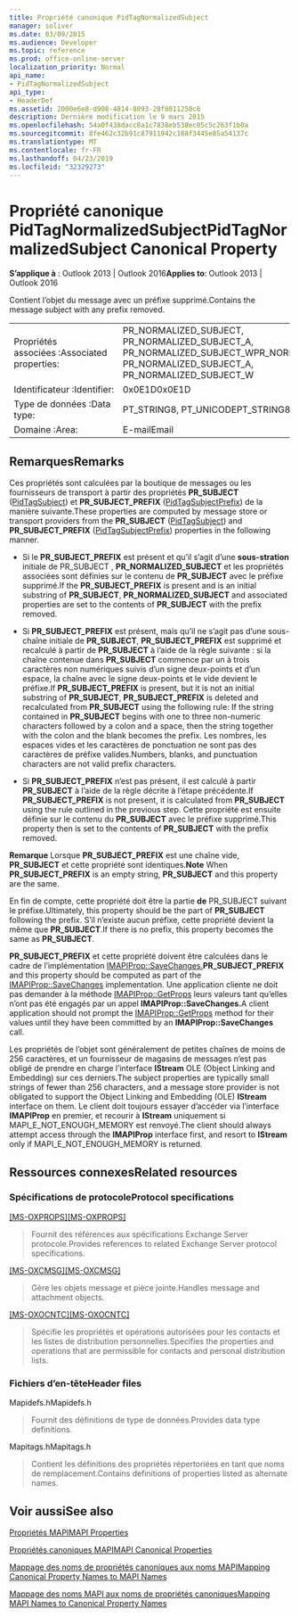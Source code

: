 ```yaml
---
title: Propriété canonique PidTagNormalizedSubject
manager: soliver
ms.date: 03/09/2015
ms.audience: Developer
ms.topic: reference
ms.prod: office-online-server
localization_priority: Normal
api_name:
- PidTagNormalizedSubject
api_type:
- HeaderDef
ms.assetid: 2000e6e8-d908-4814-8093-28f8011250c8
description: Dernière modification le 9 mars 2015
ms.openlocfilehash: 54a0f438dacc8a1c7838eb538ec05c5c263f1b0a
ms.sourcegitcommit: 8fe462c32b91c87911942c188f3445e85a54137c
ms.translationtype: MT
ms.contentlocale: fr-FR
ms.lasthandoff: 04/23/2019
ms.locfileid: "32329273"
---
```

# <a name="pidtagnormalizedsubject-canonical-property"></a><span data-ttu-id="7b4b1-103">Propriété canonique PidTagNormalizedSubject</span><span class="sxs-lookup"><span data-stu-id="7b4b1-103">PidTagNormalizedSubject Canonical Property</span></span>

  
  
<span data-ttu-id="7b4b1-104">**S’applique à** : Outlook 2013 | Outlook 2016</span><span class="sxs-lookup"><span data-stu-id="7b4b1-104">**Applies to**: Outlook 2013 | Outlook 2016</span></span> 
  
<span data-ttu-id="7b4b1-105">Contient l’objet du message avec un préfixe supprimé.</span><span class="sxs-lookup"><span data-stu-id="7b4b1-105">Contains the message subject with any prefix removed.</span></span>
  
|||
|:-----|:-----|
|<span data-ttu-id="7b4b1-106">Propriétés associées :</span><span class="sxs-lookup"><span data-stu-id="7b4b1-106">Associated properties:</span></span>  <br/> |<span data-ttu-id="7b4b1-107">PR_NORMALIZED_SUBJECT, PR_NORMALIZED_SUBJECT_A, PR_NORMALIZED_SUBJECT_W</span><span class="sxs-lookup"><span data-stu-id="7b4b1-107">PR_NORMALIZED_SUBJECT, PR_NORMALIZED_SUBJECT_A, PR_NORMALIZED_SUBJECT_W</span></span>  <br/> |
|<span data-ttu-id="7b4b1-108">Identificateur :</span><span class="sxs-lookup"><span data-stu-id="7b4b1-108">Identifier:</span></span>  <br/> |<span data-ttu-id="7b4b1-109">0x0E1D</span><span class="sxs-lookup"><span data-stu-id="7b4b1-109">0x0E1D</span></span>  <br/> |
|<span data-ttu-id="7b4b1-110">Type de données :</span><span class="sxs-lookup"><span data-stu-id="7b4b1-110">Data type:</span></span>  <br/> |<span data-ttu-id="7b4b1-111">PT_STRING8, PT_UNICODE</span><span class="sxs-lookup"><span data-stu-id="7b4b1-111">PT_STRING8, PT_UNICODE</span></span>  <br/> |
|<span data-ttu-id="7b4b1-112">Domaine :</span><span class="sxs-lookup"><span data-stu-id="7b4b1-112">Area:</span></span>  <br/> |<span data-ttu-id="7b4b1-113">E-mail</span><span class="sxs-lookup"><span data-stu-id="7b4b1-113">Email</span></span>  <br/> |
   
## <a name="remarks"></a><span data-ttu-id="7b4b1-114">Remarques</span><span class="sxs-lookup"><span data-stu-id="7b4b1-114">Remarks</span></span>

<span data-ttu-id="7b4b1-115">Ces propriétés sont calculées par la boutique de messages ou les fournisseurs de transport à partir des propriétés **PR_SUBJECT** ([PidTagSubject](pidtagsubject-canonical-property.md)) et **PR_SUBJECT_PREFIX** ([PidTagSubjectPrefix](pidtagsubjectprefix-canonical-property.md)) de la manière suivante.</span><span class="sxs-lookup"><span data-stu-id="7b4b1-115">These properties are computed by message store or transport providers from the **PR_SUBJECT** ([PidTagSubject](pidtagsubject-canonical-property.md)) and **PR_SUBJECT_PREFIX** ([PidTagSubjectPrefix](pidtagsubjectprefix-canonical-property.md)) properties in the following manner.</span></span>
  
- <span data-ttu-id="7b4b1-116">Si le **PR_SUBJECT_PREFIX** est présent et qu’il s’agit d’une **sous-stration** initiale de PR_SUBJECT , **PR_NORMALIZED_SUBJECT** et les propriétés associées sont définies sur le contenu de **PR_SUBJECT** avec le préfixe supprimé.</span><span class="sxs-lookup"><span data-stu-id="7b4b1-116">If the **PR_SUBJECT_PREFIX** is present and is an initial substring of **PR_SUBJECT**, **PR_NORMALIZED_SUBJECT** and associated properties are set to the contents of **PR_SUBJECT** with the prefix removed.</span></span> 
    
- <span data-ttu-id="7b4b1-117">Si **PR_SUBJECT_PREFIX** est présent, mais qu’il ne s’agit pas d’une sous-chaîne initiale de **PR_SUBJECT**, **PR_SUBJECT_PREFIX** est supprimé et recalculé à partir de **PR_SUBJECT** à l’aide de la règle suivante : si la chaîne contenue dans **PR_SUBJECT** commence par un à trois caractères non numériques suivis d’un signe deux-points et d’un espace, la chaîne avec le signe deux-points et le vide devient le préfixe.</span><span class="sxs-lookup"><span data-stu-id="7b4b1-117">If **PR_SUBJECT_PREFIX** is present, but it is not an initial substring of **PR_SUBJECT**, **PR_SUBJECT_PREFIX** is deleted and recalculated from **PR_SUBJECT** using the following rule: If the string contained in **PR_SUBJECT** begins with one to three non-numeric characters followed by a colon and a space, then the string together with the colon and the blank becomes the prefix.</span></span> <span data-ttu-id="7b4b1-118">Les nombres, les espaces vides et les caractères de ponctuation ne sont pas des caractères de préfixe valides.</span><span class="sxs-lookup"><span data-stu-id="7b4b1-118">Numbers, blanks, and punctuation characters are not valid prefix characters.</span></span> 
    
- <span data-ttu-id="7b4b1-119">Si **PR_SUBJECT_PREFIX** n’est pas présent, il est calculé à partir **PR_SUBJECT** à l’aide de la règle décrite à l’étape précédente.</span><span class="sxs-lookup"><span data-stu-id="7b4b1-119">If **PR_SUBJECT_PREFIX** is not present, it is calculated from **PR_SUBJECT** using the rule outlined in the previous step.</span></span> <span data-ttu-id="7b4b1-120">Cette propriété est ensuite définie sur le contenu du **PR_SUBJECT** avec le préfixe supprimé.</span><span class="sxs-lookup"><span data-stu-id="7b4b1-120">This property then is set to the contents of **PR_SUBJECT** with the prefix removed.</span></span> 
    
 <span data-ttu-id="7b4b1-121">**Remarque** Lorsque **PR_SUBJECT_PREFIX** est une chaîne vide, **PR_SUBJECT** et cette propriété sont identiques.</span><span class="sxs-lookup"><span data-stu-id="7b4b1-121">**Note** When **PR_SUBJECT_PREFIX** is an empty string, **PR_SUBJECT** and this property are the same.</span></span> 
  
<span data-ttu-id="7b4b1-122">En fin de compte, cette propriété doit être la partie **de** PR_SUBJECT suivant le préfixe.</span><span class="sxs-lookup"><span data-stu-id="7b4b1-122">Ultimately, this property should be the part of **PR_SUBJECT** following the prefix.</span></span> <span data-ttu-id="7b4b1-123">S’il n’existe aucun préfixe, cette propriété devient la même que **PR_SUBJECT**.</span><span class="sxs-lookup"><span data-stu-id="7b4b1-123">If there is no prefix, this property becomes the same as **PR_SUBJECT**.</span></span>
  
 <span data-ttu-id="7b4b1-124">**PR_SUBJECT_PREFIX** et cette propriété doivent être calculées dans le cadre de l’implémentation [IMAPIProp::SaveChanges.](imapiprop-savechanges.md)</span><span class="sxs-lookup"><span data-stu-id="7b4b1-124">**PR_SUBJECT_PREFIX** and this property should be computed as part of the [IMAPIProp::SaveChanges](imapiprop-savechanges.md) implementation.</span></span> <span data-ttu-id="7b4b1-125">Une application cliente ne doit pas demander à la méthode [IMAPIProp::GetProps](imapiprop-getprops.md) leurs valeurs tant qu’elles n’ont pas été engagés par un appel **IMAPIProp::SaveChanges.**</span><span class="sxs-lookup"><span data-stu-id="7b4b1-125">A client application should not prompt the [IMAPIProp::GetProps](imapiprop-getprops.md) method for their values until they have been committed by an **IMAPIProp::SaveChanges** call.</span></span> 
  
<span data-ttu-id="7b4b1-126">Les propriétés de l’objet sont généralement de petites chaînes de moins de 256 caractères, et un fournisseur de magasins de messages n’est pas obligé de prendre en charge l’interface **IStream** OLE (Object Linking and Embedding) sur ces derniers.</span><span class="sxs-lookup"><span data-stu-id="7b4b1-126">The subject properties are typically small strings of fewer than 256 characters, and a message store provider is not obligated to support the Object Linking and Embedding (OLE) **IStream** interface on them.</span></span> <span data-ttu-id="7b4b1-127">Le client doit toujours essayer d’accéder via l’interface **IMAPIProp** en premier, et recourir à **IStream** uniquement si MAPI_E_NOT_ENOUGH_MEMORY est renvoyé.</span><span class="sxs-lookup"><span data-stu-id="7b4b1-127">The client should always attempt access through the **IMAPIProp** interface first, and resort to **IStream** only if MAPI_E_NOT_ENOUGH_MEMORY is returned.</span></span> 
  
## <a name="related-resources"></a><span data-ttu-id="7b4b1-128">Ressources connexes</span><span class="sxs-lookup"><span data-stu-id="7b4b1-128">Related resources</span></span>

### <a name="protocol-specifications"></a><span data-ttu-id="7b4b1-129">Spécifications de protocole</span><span class="sxs-lookup"><span data-stu-id="7b4b1-129">Protocol specifications</span></span>

<span data-ttu-id="7b4b1-130">[[MS-OXPROPS]](https://msdn.microsoft.com/library/f6ab1613-aefe-447d-a49c-18217230b148%28Office.15%29.aspx)</span><span class="sxs-lookup"><span data-stu-id="7b4b1-130">[[MS-OXPROPS]](https://msdn.microsoft.com/library/f6ab1613-aefe-447d-a49c-18217230b148%28Office.15%29.aspx)</span></span>
  
> <span data-ttu-id="7b4b1-131">Fournit des références aux spécifications Exchange Server protocole.</span><span class="sxs-lookup"><span data-stu-id="7b4b1-131">Provides references to related Exchange Server protocol specifications.</span></span>
    
<span data-ttu-id="7b4b1-132">[[MS-OXCMSG]](https://msdn.microsoft.com/library/7fd7ec40-deec-4c06-9493-1bc06b349682%28Office.15%29.aspx)</span><span class="sxs-lookup"><span data-stu-id="7b4b1-132">[[MS-OXCMSG]](https://msdn.microsoft.com/library/7fd7ec40-deec-4c06-9493-1bc06b349682%28Office.15%29.aspx)</span></span>
  
> <span data-ttu-id="7b4b1-133">Gère les objets message et pièce jointe.</span><span class="sxs-lookup"><span data-stu-id="7b4b1-133">Handles message and attachment objects.</span></span>
    
<span data-ttu-id="7b4b1-134">[[MS-OXOCNTC]](https://msdn.microsoft.com/library/9b636532-9150-4836-9635-9c9b756c9ccf%28Office.15%29.aspx)</span><span class="sxs-lookup"><span data-stu-id="7b4b1-134">[[MS-OXOCNTC]](https://msdn.microsoft.com/library/9b636532-9150-4836-9635-9c9b756c9ccf%28Office.15%29.aspx)</span></span>
  
> <span data-ttu-id="7b4b1-135">Spécifie les propriétés et opérations autorisées pour les contacts et les listes de distribution personnelles.</span><span class="sxs-lookup"><span data-stu-id="7b4b1-135">Specifies the properties and operations that are permissible for contacts and personal distribution lists.</span></span>
    
### <a name="header-files"></a><span data-ttu-id="7b4b1-136">Fichiers d’en-tête</span><span class="sxs-lookup"><span data-stu-id="7b4b1-136">Header files</span></span>

<span data-ttu-id="7b4b1-137">Mapidefs.h</span><span class="sxs-lookup"><span data-stu-id="7b4b1-137">Mapidefs.h</span></span>
  
> <span data-ttu-id="7b4b1-138">Fournit des définitions de type de données.</span><span class="sxs-lookup"><span data-stu-id="7b4b1-138">Provides data type definitions.</span></span>
    
<span data-ttu-id="7b4b1-139">Mapitags.h</span><span class="sxs-lookup"><span data-stu-id="7b4b1-139">Mapitags.h</span></span>
  
> <span data-ttu-id="7b4b1-140">Contient les définitions des propriétés répertoriées en tant que noms de remplacement.</span><span class="sxs-lookup"><span data-stu-id="7b4b1-140">Contains definitions of properties listed as alternate names.</span></span>
    
## <a name="see-also"></a><span data-ttu-id="7b4b1-141">Voir aussi</span><span class="sxs-lookup"><span data-stu-id="7b4b1-141">See also</span></span>



[<span data-ttu-id="7b4b1-142">Propriétés MAPI</span><span class="sxs-lookup"><span data-stu-id="7b4b1-142">MAPI Properties</span></span>](mapi-properties.md)
  
[<span data-ttu-id="7b4b1-143">Propriétés canoniques MAPI</span><span class="sxs-lookup"><span data-stu-id="7b4b1-143">MAPI Canonical Properties</span></span>](mapi-canonical-properties.md)
  
[<span data-ttu-id="7b4b1-144">Mappage des noms de propriétés canoniques aux noms MAPI</span><span class="sxs-lookup"><span data-stu-id="7b4b1-144">Mapping Canonical Property Names to MAPI Names</span></span>](mapping-canonical-property-names-to-mapi-names.md)
  
[<span data-ttu-id="7b4b1-145">Mappage des noms MAPI aux noms de propriétés canoniques</span><span class="sxs-lookup"><span data-stu-id="7b4b1-145">Mapping MAPI Names to Canonical Property Names</span></span>](mapping-mapi-names-to-canonical-property-names.md)

